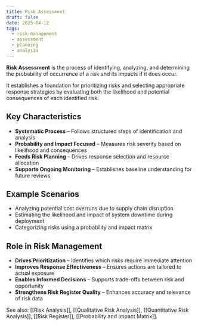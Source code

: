 ```yaml
---
title: Risk Assessment
draft: false
date: 2025-04-12
tags:
  - risk-management
  - assessment
  - planning
  - analysis
---
```


**Risk Assessment** is the process of identifying, analyzing, and determining the probability of occurrence of a risk and its impacts if it does occur.

It establishes a foundation for prioritizing risks and selecting appropriate response strategies by evaluating both the likelihood and potential consequences of each identified risk.

## Key Characteristics

- **Systematic Process** – Follows structured steps of identification and analysis  
- **Probability and Impact Focused** – Measures risk severity based on likelihood and consequences  
- **Feeds Risk Planning** – Drives response selection and resource allocation  
- **Supports Ongoing Monitoring** – Establishes baseline understanding for future reviews  

## Example Scenarios

- Analyzing potential cost overruns due to supply chain disruption  
- Estimating the likelihood and impact of system downtime during deployment  
- Categorizing risks using a probability and impact matrix  

## Role in Risk Management

- **Drives Prioritization** – Identifies which risks require immediate attention  
- **Improves Response Effectiveness** – Ensures actions are tailored to actual exposure  
- **Enables Informed Decisions** – Supports trade-offs between risk and opportunity  
- **Strengthens Risk Register Quality** – Enhances accuracy and relevance of risk data  

See also: [[Risk Analysis]], [[Qualitative Risk Analysis]], [[Quantitative Risk Analysis]], [[Risk Register]], [[Probability and Impact Matrix]].
